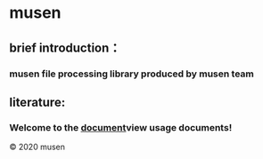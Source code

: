 # musen
## brief introduction：
### musen file processing library produced by musen team
## literature:
### Welcome to the [document](http://musendocs.musen.team)view usage documents!
© 2020 musen